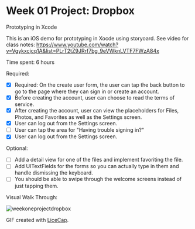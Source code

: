 # Week 01 Project: Dropbox
Prototyping in Xcode

This is an iOS demo for prototyping in Xocde using storyoard. See video for class notes: https://www.youtube.com/watch?v=Vgykxcjcq1A&list=PLrT2tZ9JRrf7bg_9eVWknLVTF7FWzA84x

Time spent: 6 hours

Required:

* [x] Required: On the create user form, the user can tap the back button to go to the page where they can sign in or create an account. 
* [x] Before creating the account, user can choose to read the terms of service.
* [x] After creating the account, user can view the placeholders for Files, Photos, and Favorites as well as the Settings screen.
* [x] User can log out from the Settings screen.
* [ ] User can tap the area for "Having trouble signing in?"
* [x] User can log out from the Settings screen.

Optional: 
* [ ] Add a detail view for one of the files and implement favoriting the file.
* [ ] Add UITextFields for the forms so you can actually type in them and handle dismissing the keyboard.
* [ ] You should be able to swipe through the welcome screens instead of just tapping them.

Visual Walk Through:

![weekoneprojectdropbox](https://cloud.githubusercontent.com/assets/9056938/9947445/0ee7c196-5d4f-11e5-8997-463fcf60ccc0.gif)

GIF created with [LiceCap](http://www.cockos.com/licecap/).
